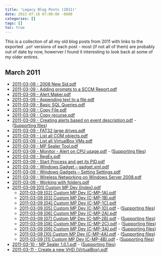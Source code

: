 ```yaml
---
title: 'Legacy Blog Posts (2011)'
date: 2022-07-18 07:00:00 -0600
categories: []
tags: []
toc: true
---
```


This is a collection of all my old blog posts from 2011 with links to the exported `.pdf` versions of each post - most (if not all of them) are probably out of date by now, howerver I found it interesting to look back at some of my older entires.

## March 2011

- [2011-03-09 - 2008 New Sid.pdf](https://github.com/rniemand/code-samples/blob/main/blog-posts/2011/2011-03/2011-03-09%20-%202008%20New%20Sid.pdf)
- [2011-03-09 - Adding prompts to a SCCM Report.pdf](https://github.com/rniemand/code-samples/blob/main/blog-posts/2011/2011-03/2011-03-09%20-%20Adding%20prompts%20to%20a%20SCCM%20Report.pdf)
- [2011-03-09 - Alert Maker.pdf](https://github.com/rniemand/code-samples/blob/main/blog-posts/2011/2011-03/2011-03-09%20-%20Alert%20Maker.pdf)
- [2011-03-09 - Appending text to a file.pdf](https://github.com/rniemand/code-samples/blob/main/blog-posts/2011/2011-03/2011-03-09%20-%20Appending%20text%20to%20a%20file.pdf)
- [2011-03-09 - Basic SQL Queries.pdf](https://github.com/rniemand/code-samples/blob/main/blog-posts/2011/2011-03/2011-03-09%20-%20Basic%20SQL%20Queries.pdf)
- [2011-03-09 - Copy File.pdf](https://github.com/rniemand/code-samples/blob/main/blog-posts/2011/2011-03/2011-03-09%20-%20Copy%20File.pdf)
- [2011-03-09 - Copy recurse.pdf](https://github.com/rniemand/code-samples/blob/main/blog-posts/2011/2011-03/2011-03-09%20-%20Copy%20recurse.pdf)
- [2011-03-09 - Creating alerts based on event description.pdf](https://github.com/rniemand/code-samples/blob/main/blog-posts/2011/2011-03/2011-03-09%20-%20Creating%20alerts%20based%20on%20event%20description.pdf) - ([Supporting files](https://github.com/rniemand/code-samples/blob/main/blog-posts/2011/2011-03/_files/2011-03-09%20-%20Creating%20alerts%20based%20on%20event%20description.zip))
- [2011-03-09 - FAT32 large drives.pdf](https://github.com/rniemand/code-samples/blob/main/blog-posts/2011/2011-03/2011-03-09%20-%20FAT32%20large%20drives.pdf)
- [2011-03-09 - List all COM objects.pdf](https://github.com/rniemand/code-samples/blob/main/blog-posts/2011/2011-03/2011-03-09%20-%20List%20all%20COM%20objects.pdf)
- [2011-03-09 - List all VirtualBox VMs.pdf](https://github.com/rniemand/code-samples/blob/main/blog-posts/2011/2011-03/2011-03-09%20-%20List%20all%20VirtualBox%20VMs.pdf)
- [2011-03-09 - MP Sealer Tool.pdf](https://github.com/rniemand/code-samples/blob/main/blog-posts/2011/2011-03/2011-03-09%20-%20MP%20Sealer%20Tool.pdf)
- [2011-03-09 - Monitor - Alert on CPU usage.pdf](https://github.com/rniemand/code-samples/blob/main/blog-posts/2011/2011-03/2011-03-09%20-%20Monitor%20-%20Alert%20on%20CPU%20usage.pdf) - ([Supporting files](https://github.com/rniemand/code-samples/blob/main/blog-posts/2011/2011-03/_files/2011-03-09%20-%20Monitor%20-%20Alert%20on%20CPU%20usage.zip))
- [2011-03-09 - RegEx.pdf](https://github.com/rniemand/code-samples/blob/main/blog-posts/2011/2011-03/2011-03-09%20-%20RegEx.pdf)
- [2011-03-09 - Start Process and get its PID.pdf](https://github.com/rniemand/code-samples/blob/main/blog-posts/2011/2011-03/2011-03-09%20-%20Start%20Process%20and%20get%20its%20PID.pdf)
- [2011-03-09 - Windows Gadget – gadget.xml.pdf](https://github.com/rniemand/code-samples/blob/main/blog-posts/2011/2011-03/2011-03-09%20-%20Windows%20Gadget%20%E2%80%93%20gadget.xml.pdf)
- [2011-03-09 - Windows Gadgets – Setting Settings.pdf](https://github.com/rniemand/code-samples/blob/main/blog-posts/2011/2011-03/2011-03-09%20-%20Windows%20Gadgets%20%E2%80%93%20Setting%20Settings.pdf)
- [2011-03-09 - Wireless Networking on Windows Server 2008.pdf](https://github.com/rniemand/code-samples/blob/main/blog-posts/2011/2011-03/2011-03-09%20-%20Wireless.pdf)
- [2011-03-09 - Working with folders.pdf](https://github.com/rniemand/code-samples/blob/main/blog-posts/2011/2011-03/2011-03-09%20-%20Working%20with%20folders.pdf)
- [2011-03-09 [01] Custom MP Dev (Index).pdf](https://github.com/rniemand/code-samples/blob/main/blog-posts/2011/2011-03/2011-03-09%20%5B01%5D%20Custom%20MP%20Dev%20(Index).pdf)
  - [2011-03-09 [02] Custom MP Dev (C-MP-1A).pdf](https://github.com/rniemand/code-samples/blob/main/blog-posts/2011/2011-03/2011-03-09%20%5B02%5D%20Custom%20MP%20Dev%20(C-MP-1A).pdf)
  - [2011-03-09 [03] Custom MP Dev (C-MP-1B).pdf](https://github.com/rniemand/code-samples/blob/main/blog-posts/2011/2011-03/2011-03-09%20%5B03%5D%20Custom%20MP%20Dev%20(C-MP-1B).pdf)
  - [2011-03-09 [04] Custom MP Dev (C-MP-1C).pdf](https://github.com/rniemand/code-samples/blob/main/blog-posts/2011/2011-03/2011-03-09%20%5B04%5D%20Custom%20MP%20Dev%20(C-MP-1C).pdf)
  - [2011-03-09 [05] Custom MP Dev (C-MP-1D).pdf](https://github.com/rniemand/code-samples/blob/main/blog-posts/2011/2011-03/2011-03-09%20%5B05%5D%20Custom%20MP%20Dev%20(C-MP-1D).pdf) - ([Supporting files](https://github.com/rniemand/code-samples/blob/main/blog-posts/2011/2011-03/_files/2011-03-09%20%5B05%5D%20Custom%20MP%20Dev%20(C-MP-1D).zip))
  - [2011-03-09 [06] Custom MP Dev (C-MP-2A).pdf](https://github.com/rniemand/code-samples/blob/main/blog-posts/2011/2011-03/2011-03-09%20%5B06%5D%20Custom%20MP%20Dev%20(C-MP-2A).pdf)
  - [2011-03-09 [07] Custom MP Dev (C-MP-2B).pdf](https://github.com/rniemand/code-samples/blob/main/blog-posts/2011/2011-03/2011-03-09%20%5B07%5D%20Custom%20MP%20Dev%20(C-MP-2B).pdf) - ([Supporting files](https://github.com/rniemand/code-samples/blob/main/blog-posts/2011/2011-03/_files/2011-03-09%20%5B07%5D%20Custom%20MP%20Dev%20(C-MP-2B).zip))
  - [2011-03-09 [08] Custom MP Dev (C-MP-2C).pdf](https://github.com/rniemand/code-samples/blob/main/blog-posts/2011/2011-03/2011-03-09%20%5B08%5D%20Custom%20MP%20Dev%20(C-MP-2C).pdf) - ([Supporting files](https://github.com/rniemand/code-samples/blob/main/blog-posts/2011/2011-03/_files/2011-03-09%20%5B08%5D%20Custom%20MP%20Dev%20(C-MP-2C).zip))
  - [2011-03-09 [09] Custom MP Dev (C-MP-3A).pdf](https://github.com/rniemand/code-samples/blob/main/blog-posts/2011/2011-03/2011-03-09%20%5B09%5D%20Custom%20MP%20Dev%20(C-MP-3A).pdf) - ([Supporting files](https://github.com/rniemand/code-samples/blob/main/blog-posts/2011/2011-03/_files/2011-03-09%20%5B09%5D%20Custom%20MP%20Dev%20(C-MP-3A).zip))
  - [2011-03-09 [10] Custom MP Dev (C-MP-4A).pdf](https://github.com/rniemand/code-samples/blob/main/blog-posts/2011/2011-03/2011-03-09%20%5B10%5D%20Custom%20MP%20Dev%20(C-MP-4A).pdf) - ([Supporting files](https://github.com/rniemand/code-samples/blob/main/blog-posts/2011/2011-03/_files/2011-03-09%20%5B10%5D%20Custom%20MP%20Dev%20(C-MP-4A).zip))
  - [2011-03-09 [11] Custom MP Dev (C-MP-4B).pdf](https://github.com/rniemand/code-samples/blob/main/blog-posts/2011/2011-03/2011-03-09%20%5B11%5D%20Custom%20MP%20Dev%20(C-MP-4B).pdf) - ([Supporting files](https://github.com/rniemand/code-samples/blob/main/blog-posts/2011/2011-03/_files/2011-03-09%20%5B11%5D%20Custom%20MP%20Dev%20(C-MP-4B).zip))
- [2011-03-10 - MP Sealer 1.0.1.pdf](https://github.com/rniemand/code-samples/blob/main/blog-posts/2011/2011-03/2011-03-10%20-%20MP%20Sealer%201.0.1.pdf) - ([Supporting files](https://github.com/rniemand/code-samples/blob/main/blog-posts/2011/2011-03/_files/2011-03-10%20-%20MP%20Sealer%201.0.1.zip))
- [2011-03-11 - Create a new VHD (VirtualBox).pdf](https://github.com/rniemand/code-samples/blob/main/blog-posts/2011/2011-03/2011-03-11%20-%20Create%20a%20new%20VHD%20(VirtualBox).pdf)
